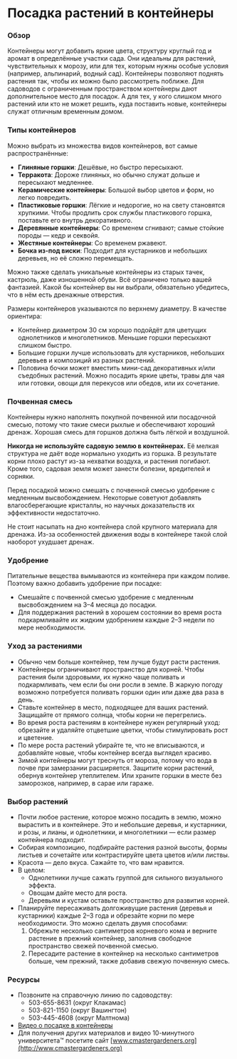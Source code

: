 # Посадка растений в контейнеры

### Обзор

Контейнеры могут добавить яркие цвета, структуру круглый год и аромат в определённые участки сада. Они идеальны для растений, чувствительных к морозу, или для тех, которым нужны особые условия (например, альпинарий, водный сад). Контейнеры позволяют поднять растения так, чтобы их можно было рассмотреть поближе. Для садоводов с ограниченным пространством контейнеры дают дополнительное место для посадок. А для тех, у кого слишком много растений или кто не может решить, куда поставить новые, контейнеры служат отличным временным домом.

### Типы контейнеров

Можно выбрать из множества видов контейнеров, вот самые распространённые:

- **Глиняные горшки**: Дешёвые, но быстро пересыхают.
- **Терракота**: Дороже глиняных, но обычно служат дольше и пересыхают медленнее.
- **Керамические контейнеры**: Большой выбор цветов и форм, но легко повредить.
- **Пластиковые горшки**: Лёгкие и недорогие, но на свету становятся хрупкими. Чтобы продлить срок службы пластикового горшка, поставьте его внутрь декоративного.
- **Деревянные контейнеры**: Со временем сгнивают; самые стойкие породы — кедр и секвойя.
- **Жестяные контейнеры**: Со временем ржавеют.
- **Бочка из-под виски**: Подходит для кустарников и небольших деревьев, но её сложно перемещать.

Можно также сделать уникальные контейнеры из старых тачек, кастрюль, даже изношенной обуви. Всё ограничено только вашей фантазией. Какой бы контейнер вы ни выбрали, обязательно убедитесь, что в нём есть дренажные отверстия.

Размеры контейнеров указываются по верхнему диаметру. В качестве ориентира:

- Контейнер диаметром 30 см хорошо подойдёт для цветущих однолетников и многолетников. Меньшие горшки пересыхают слишком быстро.
- Большие горшки лучше использовать для кустарников, небольших деревьев и композиций из разных растений.
- Половина бочки может вместить мини-сад декоративных и/или съедобных растений. Можно посадить яркие цветы, травы для чая или готовки, овощи для перекусов или обедов, или их сочетание.

### Почвенная смесь

Контейнеры нужно наполнять покупной почвенной или посадочной смесью, потому что такие смеси рыхлые и обеспечивают хороший дренаж. Хорошая смесь для горшков должна быть лёгкой и воздушной.

**Никогда не используйте садовую землю в контейнерах.** Её мелкая структура не даёт воде нормально уходить из горшка. В результате корни плохо растут из-за нехватки воздуха, и растения погибают. Кроме того, садовая земля может занести болезни, вредителей и сорняки.

Перед посадкой можно смешать с почвенной смесью удобрение с медленным высвобождением. Некоторые советуют добавлять влагосберегающие кристаллы, но научных доказательств их эффективности недостаточно.

Не стоит насыпать на дно контейнера слой крупного материала для дренажа. Из-за особенностей движения воды в контейнере такой слой наоборот ухудшает дренаж.

### Удобрение

Питательные вещества вымываются из контейнера при каждом поливе. Поэтому важно добавить удобрение при посадке:

- Смешайте с почвенной смесью удобрение с медленным высвобождением на 3–4 месяца до посадки.
- Для поддержания растений в хорошем состоянии во время роста подкармливайте их жидким удобрением каждые 2–3 недели по мере необходимости.

### Уход за растениями

- Обычно чем больше контейнер, тем лучше будут расти растения.
- Контейнеры ограничивают пространство для корней. Чтобы растения были здоровыми, их нужно чаще поливать и подкармливать, чем если бы они росли в земле. В жаркую погоду возможно потребуется поливать горшки один или даже два раза в день.
- Ставьте контейнер в место, подходящее для ваших растений. Защищайте от прямого солнца, чтобы корни не перегрелись.
- Во время роста растениям в контейнере нужен регулярный уход: обрезайте и удаляйте отцветшие цветки, чтобы стимулировать рост и цветение.
- По мере роста растений убирайте те, что не вписываются, и добавляйте новые, чтобы контейнер всегда выглядел красиво.
- Зимой контейнеры могут треснуть от мороза, потому что вода в почве при замерзании расширяется. Защитите корни растений, обернув контейнер утеплителем. Или храните горшки в месте без заморозков, например, в сарае или гараже.

### Выбор растений

- Почти любое растение, которое можно посадить в землю, можно вырастить и в контейнере. Это и небольшие деревья, и кустарники, и розы, и лианы, и однолетники, и многолетники — если размер контейнера подходит.
- Собирая композицию, подбирайте растения разной высоты, формы листьев и сочетайте или контрастируйте цвета цветов и/или листвы.
- Красота — дело вкуса. Сажайте то, что вам нравится.
- В целом:
  - Однолетники лучше сажать группой для сильного визуального эффекта.
  - Овощам дайте место для роста.
  - Деревьям и кустам оставьте пространство для развития корней.
- Планируйте пересаживать долгоживущие растения (деревья и кустарники) каждые 2–3 года и обрезайте корни по мере необходимости. Это можно сделать двумя способами:
  1. Обрежьте несколько сантиметров корневого кома и верните растение в прежний контейнер, заполнив свободное пространство свежей почвенной смесью.
  2. Пересадите растение в контейнер на несколько сантиметров больше, чем прежний, также добавив свежую почвенную смесь.

### Ресурсы

- Позвоните на справочную линию по садоводству:
  - 503-655-8631 (округ Клакамас)
  - 503-821-1150 (округ Вашингтон)
  - 503-445-4608 (округ Малтнома)
- [Видео о посадке в контейнеры](https://www.youtube.com/watch?v=wHnYV-kgJ0c)
- Для получения других материалов и видео 10-минутного университета™ посетите сайт [www.cmastergardeners.org](http://www.cmastergardeners.org)
